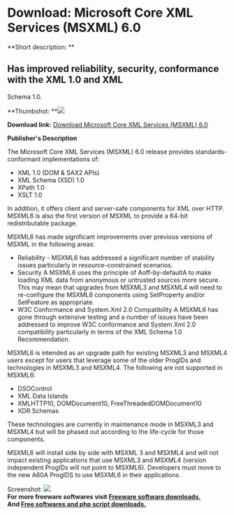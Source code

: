 # Download: Microsoft Core XML Services (MSXML) 6.0

**Short description: **

## Has improved reliability, security, conformance with the XML 1.0 and XML
Schema 1.0.

  
**Thumbshot: **![](http://www.freewarefiles.com/screenshot/nopic.gif)   
  
**Download link:** [Download Microsoft Core XML Services (MSXML) 6.0](http://freesoftwares.boysofts.com/Microsoft-Core-XML-Services-MSXML_program_21606.html)  
  

**Publisher's Description**  
  

The Microsoft Core XML Services (MSXML) 6.0 release provides standards-
conformant implementations of:

  * XML 1.0 (DOM & SAX2 APIs) 
  * XML Schema (XSD) 1.0 
  * XPath 1.0 
  * XSLT 1.0 

In addition, it offers client and server-safe components for XML over HTTP.
MSXML6 is also the first version of MSXML to provide a 64-bit redistributable
package.

MSXML6 has made significant improvements over previous versions of MSXML in
the following areas:

  * Reliability - MSXML6 has addressed a significant number of stability issues particularly in resource-constrained scenarios. 
  * Security A MSXML6 uses the principle of Aoff-by-defaultA to make loading XML data from anonymous or untrusted sources more secure. This may mean that upgrades from MSXML3 and MSXML4 will need to re-configure the MSXML6 components using SetProperty and/or SetFeature as appropriate. 
  * W3C Conformance and System.Xml 2.0 Compatibility A MSXML6 has gone through extensive testing and a number of issues have been addressed to improve W3C conformance and System.Xml 2.0 compatibility particularly in terms of the XML Schema 1.0 Recommendation. 

MSXML6 is intended as an upgrade path for existing MSXML3 and MSXML4 users
except for users that leverage some of the older ProgIDs and technologies in
MSXML3 and MSXML4. The following are not supported in MSXML6:

  * DSOControl 
  * XML Data Islands 
  * XMLHTTP10, DOMDocument10, FreeThreadedDOMDocument10 
  * XDR Schemas 

These technologies are currently in maintenance mode in MSXML3 and MSXML4 but
will be phased out according to the life-cycle for those components.

MSXML6 will install side by side with MSXML 3 and MSXML4 and will not impact
existing applications that use MSXML3 and MSXML4 (version independent ProgIDs
will not point to MSXML6). Developers must move to the new A60A ProgIDS to use
MSXML6 in their applications.

  
  
Screenshot: ![](http://www.freewarefiles.com/screenshot/nopic.gif)  
**For more freeware softwares visit [Freeware software downloads.](http://freesoftwares.boysofts.com/)**   
**And [Free softwares and php script downloads.](http://www.boysofts.com/)**

